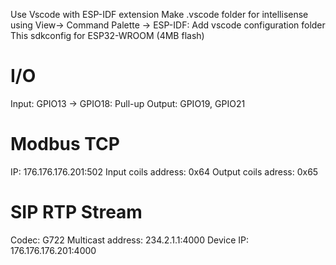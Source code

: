 Use Vscode with ESP-IDF extension
Make .vscode folder for intellisense using View-> Command Palette -> ESP-IDF: Add vscode configuration folder
This sdkconfig for ESP32-WROOM (4MB flash)

# I/O
Input: GPIO13 -> GPIO18: Pull-up
Output: GPIO19, GPIO21

# Modbus TCP
IP: 176.176.176.201:502
Input coils address: 0x64
Output coils adress: 0x65

# SIP RTP Stream
Codec: G722
Multicast address: 234.2.1.1:4000
Device IP: 176.176.176.201:4000